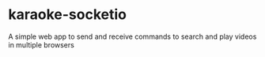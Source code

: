 # karaoke-socketio
A simple web app to send and receive commands to search and play videos in multiple browsers
